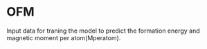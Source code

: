 # OFM
Input data for traning the model to predict the formation energy and magnetic moment per atom(Mperatom).
